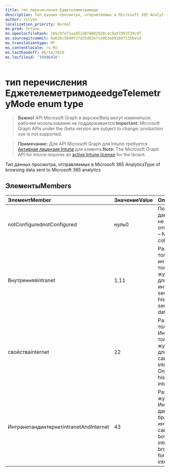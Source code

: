 ```yaml
---
title: тип перечисления Еджетелеметримоде
description: Тип данных просмотра, отправляемых в Microsoft 365 Analytics
author: rolyon
localization_priority: Normal
ms.prod: Intune
ms.openlocfilehash: 105c0fe71aa851d8f8002920cdc9a91993f39c9f
ms.sourcegitcommit: 0a62bc5849f27a55d83efce9b3eb01b9711bbe1d
ms.translationtype: MT
ms.contentlocale: ru-RU
ms.lasthandoff: 06/14/2019
ms.locfileid: "34996416"
---
```

# <a name="edgetelemetrymode-enum-type"></a><span data-ttu-id="45247-103">тип перечисления Еджетелеметримоде</span><span class="sxs-lookup"><span data-stu-id="45247-103">edgeTelemetryMode enum type</span></span>

> <span data-ttu-id="45247-104">**Важно!** API Microsoft Graph в версии/Beta могут изменяться; рабочее использование не поддерживается.</span><span class="sxs-lookup"><span data-stu-id="45247-104">**Important:** Microsoft Graph APIs under the /beta version are subject to change; production use is not supported.</span></span>

> <span data-ttu-id="45247-105">**Примечание:** Для API Microsoft Graph для Intune требуется [Активная лицензия Intune](https://go.microsoft.com/fwlink/?linkid=839381) для клиента.</span><span class="sxs-lookup"><span data-stu-id="45247-105">**Note:** The Microsoft Graph API for Intune requires an [active Intune license](https://go.microsoft.com/fwlink/?linkid=839381) for the tenant.</span></span>

<span data-ttu-id="45247-106">Тип данных просмотра, отправляемых в Microsoft 365 Analytics</span><span class="sxs-lookup"><span data-stu-id="45247-106">Type of browsing data sent to Microsoft 365 analytics</span></span>

## <a name="members"></a><span data-ttu-id="45247-107">Элементы</span><span class="sxs-lookup"><span data-stu-id="45247-107">Members</span></span>
|<span data-ttu-id="45247-108">Элемент</span><span class="sxs-lookup"><span data-stu-id="45247-108">Member</span></span>|<span data-ttu-id="45247-109">Значение</span><span class="sxs-lookup"><span data-stu-id="45247-109">Value</span></span>|<span data-ttu-id="45247-110">Описание</span><span class="sxs-lookup"><span data-stu-id="45247-110">Description</span></span>|
|:---|:---|:---|
|<span data-ttu-id="45247-111">notConfigured</span><span class="sxs-lookup"><span data-stu-id="45247-111">notConfigured</span></span>|<span data-ttu-id="45247-112">нуль</span><span class="sxs-lookup"><span data-stu-id="45247-112">0</span></span>|<span data-ttu-id="45247-113">По умолчанию — данные телеметрии не собраны и не отправляются</span><span class="sxs-lookup"><span data-stu-id="45247-113">Default – No telemetry data collected or sent</span></span>|
|<span data-ttu-id="45247-114">Внутренняя</span><span class="sxs-lookup"><span data-stu-id="45247-114">intranet</span></span>|<span data-ttu-id="45247-115">1,1</span><span class="sxs-lookup"><span data-stu-id="45247-115">1</span></span>|<span data-ttu-id="45247-116">Разрешить отправку только журнала интрасети: Отправка только данных журнала браузера для сайтов интрасети</span><span class="sxs-lookup"><span data-stu-id="45247-116">Allow sending intranet history only: Only send browsing history data for intranet sites</span></span>|
|<span data-ttu-id="45247-117">свойства</span><span class="sxs-lookup"><span data-stu-id="45247-117">internet</span></span>|<span data-ttu-id="45247-118">2</span><span class="sxs-lookup"><span data-stu-id="45247-118">2</span></span>|<span data-ttu-id="45247-119">Разрешить отправку только журнала Интернета: Отправка только данных журнала браузера для Интернет-сайтов</span><span class="sxs-lookup"><span data-stu-id="45247-119">Allow sending internet history only: Only send browsing history data for internet sites</span></span>|
|<span data-ttu-id="45247-120">Интранетандинтернет</span><span class="sxs-lookup"><span data-stu-id="45247-120">intranetAndInternet</span></span>|<span data-ttu-id="45247-121">4</span><span class="sxs-lookup"><span data-stu-id="45247-121">3</span></span>|<span data-ttu-id="45247-122">Разрешить отправку журнала интрасети и Интернета: отправка данных журнала браузера для интрасети и веб-сайтов</span><span class="sxs-lookup"><span data-stu-id="45247-122">Allow sending both intranet and internet history: Send browsing history data for intranet and internet sites</span></span>|





